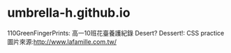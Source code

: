 # umbrella-h.github.io
110GreenFingerPrints: 高一10班花臺養護紀錄
Desert? Dessert!: CSS practice 圖片來源:http://www.lafamille.com.tw/
